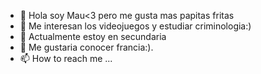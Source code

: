 - 👋 Hola soy Mau<3 pero me gusta mas papitas fritas
- 👀 Me interesan los videojuegos y estudiar criminologia:)
- 🌱 Actualmente estoy en secundaria
- 💞️ Me gustaria conocer francia:).
- 📫 How to reach me ...

<!---
papitasfritass/papitasfritass is a ✨ special ✨ repository because its `README.md` (this file) appears on your GitHub profile.
You can click the Preview link to take a look at your changes.
--->
